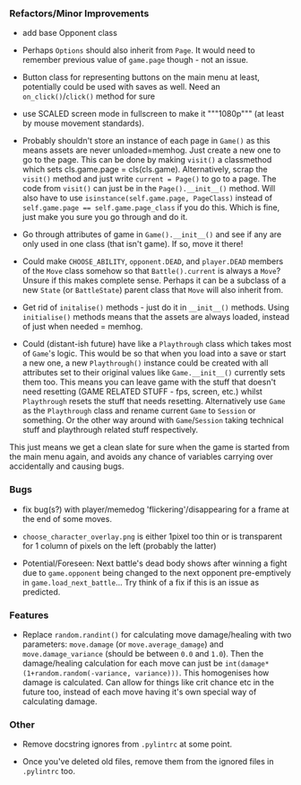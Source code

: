 ### Refactors/Minor Improvements
* add base Opponent class

* Perhaps `Options` should also inherit from `Page`.
It would need to remember previous value of `game.page` though - not an issue.

* Button class for representing buttons on the main menu at least,
potentially could be used with saves as well. Need an `on_click()`/`click()` method for sure

* use SCALED screen mode in fullscreen to make it """1080p""" (at least by mouse movement standards).

* Probably shouldn't store an instance of each page in `Game()`
as this means assets are never unloaded=memhog.
Just create a new one to go to the page.
This can be done by making `visit()` a classmethod which sets cls.game.page = cls(cls.game).
Alternatively, scrap the `visit()` method and just write `current = Page()` to go to a page.
The code from `visit()` can just be in the `Page().__init__()` method.
Will also have to use `isinstance(self.game.page, PageClass)` instead of
`self.game.page == self.game.page_class` if you do this. Which is fine,
just make you sure you go through and do it.

* Go through attributes of game in `Game().__init__()` and see if any are only
used in one class (that isn't game). If so, move it there!

* Could make `CHOOSE_ABILITY`, `opponent.DEAD`, and `player.DEAD` members of the
`Move` class somehow so that `Battle().current` is always a `Move`? Unsure if
this makes complete sense. Perhaps it can be a subclass of a new
`State` (or `BattleState`) parent class that `Move` will also inherit from.

* Get rid of `initalise()` methods - just do it in `__init__()` methods.
Using `initialise()` methods means that the assets are always loaded,
instead of just when needed = memhog.

* Could (distant-ish future) have like a `Playthrough` class which takes most of `Game`'s logic.
This would be so that when you load into a save or start a new one,
a new `Playthrough()` instance could be created with all attributes
set to their original values like `Game.__init__()` currently sets them too.
This means you can leave game with the stuff that doesn't need resetting
(GAME RELATED STUFF - fps, screen, etc.) whilst `Playthrough` resets the
stuff that needs resetting.
Alternatively use `Game` as the `Playthrough` class and rename current `Game` to `Session`
or something. Or the other way around with `Game`/`Session` taking
technical stuff and playthrough related stuff respectively.

This just means we get a clean slate for sure when the game is started from
the main menu again, and avoids any chance of variables carrying over
accidentally and causing bugs.

### Bugs
* fix bug(s?) with player/memedog 'flickering'/disappearing for a frame at the end of some moves.

* `choose_character_overlay.png` is either 1pixel too thin
or is transparent for 1 column of pixels on the left (probably the latter)

* Potential/Foreseen: Next battle's dead body shows after winning a fight due to `game.opponent`
being changed to the next opponent pre-emptively in `game.load_next_battle`...
Try think of a fix if this is an issue as predicted.

### Features
* Replace `random.randint()` for calculating move damage/healing with two parameters:
`move.damage` (or `move.average_damage`) and `move.damage_variance`
(should be between `0.0` and `1.0`). Then the damage/healing calculation for each move can
just be `int(damage*(1+random.random(-variance, variance)))`.
This homogenises how damage is calculated.
Can allow for things like crit chance etc in the future too,
instead of each move having it's own special way of calculating damage.

### Other
* Remove docstring ignores from `.pylintrc` at some point.

* Once you've deleted old files, remove them from the ignored files in `.pylintrc` too.